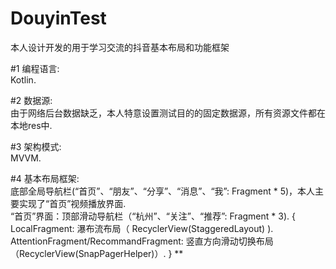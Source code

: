 # DouyinTest
本人设计开发的用于学习交流的抖音基本布局和功能框架

#1 编程语言:   
   Kotlin. 

#2 数据源:   
   由于网络后台数据缺乏，本人特意设置测试目的的固定数据源，所有资源文件都在本地res中. 

#3 架构模式:   
   MVVM. 

#4 基本布局框架:   
   底部全局导航栏(“首页”、“朋友”、“分享”、“消息”、“我”: Fragment * 5)，本人主要实现了“首页”视频播放界面.   
                “首页”界面：顶部滑动导航栏（“杭州”、“关注”、“推荐”: Fragment * 3).  {
                 LocalFragment: 瀑布流布局（ RecyclerView(StaggeredLayout) ).  
                 AttentionFragment/RecommandFragment: 竖直方向滑动切换布局（RecyclerView(SnapPagerHelper)）. 
                 }
    **

